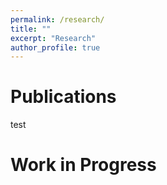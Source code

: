 ```yaml
---
permalink: /research/
title: ""
excerpt: "Research"
author_profile: true
---
```


# Publications
test


# Work in Progress
